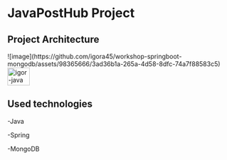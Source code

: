 <h1>JavaPostHub Project</h1>

<h2>Project Architecture</h2>
![image](https://github.com/igora45/workshop-springboot-mongodb/assets/98365666/3ad36b1a-265a-4d58-8dfc-74a7f88583c5)
<img align="center" alt="igor-java" height="40" width="50" src="[https://raw.githubusercontent.com/devicons/devicon/master/icons/java/java-original.svg](https://github.com/igora45/workshop-springboot-mongodb/assets/98365666/3ad36b1a-265a-4d58-8dfc-74a7f88583c5)">


<h2>Used technologies</h2>

-Java

-Spring

-MongoDB
